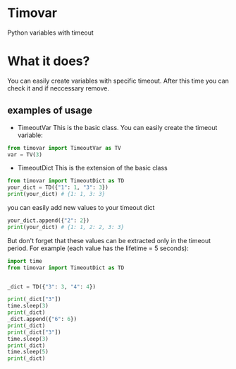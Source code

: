 # Timovar
Python variables with timeout

# What it does?
You can easily create variables with specific timeout. After this time
you can check it and if neccessary remove.

## examples of usage

* TimeoutVar
This is the basic class. You can easily create the timeout variable:

```python
from timovar import TimeoutVar as TV
var = TV(3)
```

* TimeoutDict
This is the extension of the basic class

```python
from timovar import TimeoutDict as TD
your_dict = TD({"1": 1, "3": 3})
print(your_dict) # {1: 1, 3: 3}
```

you can easily add new values to your timeout dict
```python
your_dict.append({"2": 2})
print(your_dict) # {1: 1, 2: 2, 3: 3}
```

But don't forget that these values can be extracted only in the timeout period.
For example (each value has the lifetime = 5 seconds):
```python
import time
from timovar import TimeoutDict as TD


_dict = TD({"3": 3, "4": 4})

print(_dict["3"])
time.sleep(3)
print(_dict)
_dict.append({"6": 6})
print(_dict)
print(_dict["3"])
time.sleep(3)
print(_dict)
time.sleep(5)
print(_dict)
```

